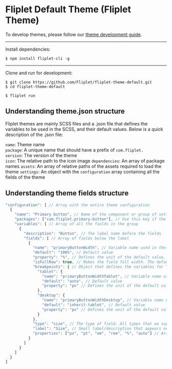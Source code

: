 # Fliplet Default Theme (Fliplet Theme)

To develop themes, please follow our [theme development guide](https://github.com/Fliplet/fliplet-cli).

---

Install dependencies:

```
$ npm install fliplet-cli -g
```

---

Clone and run for development:

```
$ git clone https://github.com/Fliplet/fliplet-theme-default.git
$ cd fliplet-theme-default

$ fliplet run
```

## Understanding theme.json structure
Fliplet themes are mainly SCSS files and a .json file that defines the variables to be used in the SCSS, and their default values.
Below is a quick description of the .json file:

`name`: Theme name  
`package`: A unique name that should have a prefix of `com.fliplet.`  
`version`: The version of the theme  
`icon`: The relative path to the icon image
`dependencies`: An array of package names
`assets`: An array of relative paths of the assets required to load the theme
`settings`: An object with the `configuration` array containing all the fields of the theme

## Understanding theme fields structure
```js
"configuration": [ // Array with the entire theme configuration
  {
    "name": "Primary button", // Name of the component or group of settings
    "packages": ["com.fliplet.primary-button"], // Use this key if the fields can be used to customize a Fliplet component
    "variables": [ // Array of all the fields in the group
      {
        "description": "Button", // The label name before the fields
        "fields": [ // Array of fields below the label
          {
            "name": "primaryButtonWidth", // Variable name used in the SCSS
            "default": "100%", // Default value
            "property": "%", // Defines the unit of the default value. This is only used in the field type 'size'
            "isFullRow": true, // Makes the field full width. The default is inline items
            "breakpoints": { // Object that defines the variables for Tablet and Desktop breakpoints
              "tablet": {
                "name": "primaryButtonWidthTablet", // Variable name used in the SCSS
                "default": "auto", // Default value
                "property": "px" // Defines the unit of the default value. This is only used in the field type "size"
              },
              "desktop": {
                "name": "primaryButtonWidthDesktop", // Variable name used in the SCSS
                "default": "inherit-tablet", // Default value
                "property": "px" // Defines the unit of the default value. This is only used in the field type "size"
              }
            },
            "type": "size", // The type of field. All types that we support: 'align', 'background', 'border-style', 'color', 'font', 'font-style', 'image', 'margin-align', 'select', 'size'
            "label": "Size", // Small label/description that appears next to the field
            "properties": ["px", "pt", "em", "rem", "%", "auto"] // Array of possible choices for a dropdown field. This is only available of the following fields: 'font-style', 'select', 'size'
          }
        ]
      }
    ]
  }
]
```


